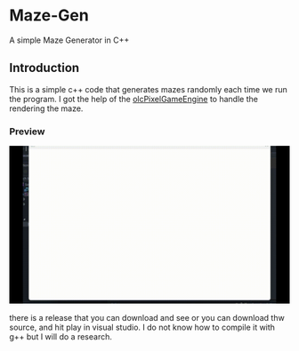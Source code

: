 # Maze-Gen

A simple Maze Generator in C++

## Introduction

This is a simple c++ code that generates mazes randomly each time we run the program. I got the help of the [olcPixelGameEngine](https://github.com/OneLoneCoder/olcPixelGameEngine) to handle the rendering the maze.

### Preview

![Animation](res//MazeGerator.gif)

there is a release that you can download and see or you can download thw source, and hit play in visual studio. I do not know how to compile it with g++ but I will do a research.
